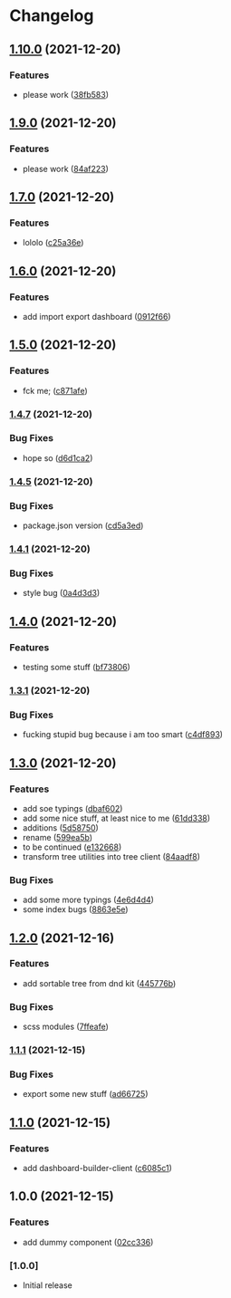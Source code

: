 # Changelog

## [1.10.0](https://github.com/entropyfever/react-mui-dashboard-builder/compare/v1.9.0...v1.10.0) (2021-12-20)


### Features

* please work ([38fb583](https://github.com/entropyfever/react-mui-dashboard-builder/commit/38fb583b6cb4f5790197203963d13d40d62cabc9))

## [1.9.0](https://github.com/entropyfever/react-mui-dashboard-builder/compare/v1.8.0...v1.9.0) (2021-12-20)


### Features

* please work ([84af223](https://github.com/entropyfever/react-mui-dashboard-builder/commit/84af2234c45b7a3f0606a8dc269c94f004884db8))

## [1.7.0](https://github.com/entropyfever/react-mui-dashboard-builder/compare/v1.6.0...v1.7.0) (2021-12-20)


### Features

* lololo ([c25a36e](https://github.com/entropyfever/react-mui-dashboard-builder/commit/c25a36e1c0981914fca5f5bb16a21396d77836b1))

## [1.6.0](https://github.com/entropyfever/react-mui-dashboard-builder/compare/v1.5.0...v1.6.0) (2021-12-20)


### Features

* add import export dashboard ([0912f66](https://github.com/entropyfever/react-mui-dashboard-builder/commit/0912f6606fdb28cc9eb98b72c2700896937c061b))

## [1.5.0](https://github.com/entropyfever/react-mui-dashboard-builder/compare/v1.4.7...v1.5.0) (2021-12-20)


### Features

* fck me; ([c871afe](https://github.com/entropyfever/react-mui-dashboard-builder/commit/c871afe4d137e4313314f7fdda9e214862326f91))

### [1.4.7](https://github.com/entropyfever/react-mui-dashboard-builder/compare/v1.4.6...v1.4.7) (2021-12-20)


### Bug Fixes

* hope so ([d6d1ca2](https://github.com/entropyfever/react-mui-dashboard-builder/commit/d6d1ca24445d6ee9c07612656554b2b7381f2ce1))

### [1.4.5](https://github.com/entropyfever/react-mui-dashboard-builder/compare/v1.4.4...v1.4.5) (2021-12-20)


### Bug Fixes

* package.json version ([cd5a3ed](https://github.com/entropyfever/react-mui-dashboard-builder/commit/cd5a3edf1c6787c2652d01675871a375455039f6))

### [1.4.1](https://github.com/entropyfever/react-mui-dashboard-builder/compare/v1.4.0...v1.4.1) (2021-12-20)


### Bug Fixes

* style bug ([0a4d3d3](https://github.com/entropyfever/react-mui-dashboard-builder/commit/0a4d3d389d205581e8e70ff761ce0a928135c5b3))

## [1.4.0](https://github.com/entropyfever/react-mui-dashboard-builder/compare/v1.3.1...v1.4.0) (2021-12-20)


### Features

* testing some stuff ([bf73806](https://github.com/entropyfever/react-mui-dashboard-builder/commit/bf7380621d57bb66e257f11c94e3e54141379d42))

### [1.3.1](https://github.com/entropyfever/react-mui-dashboard-builder/compare/v1.3.0...v1.3.1) (2021-12-20)


### Bug Fixes

* fucking stupid bug because i am too smart ([c4df893](https://github.com/entropyfever/react-mui-dashboard-builder/commit/c4df8934e83069cc6b79b238c01da36f17ed15ad))

## [1.3.0](https://github.com/entropyfever/react-mui-dashboard-builder/compare/v1.2.0...v1.3.0) (2021-12-20)


### Features

* add soe typings ([dbaf602](https://github.com/entropyfever/react-mui-dashboard-builder/commit/dbaf602cca60c95a3ab669706619d5b582e2aa6d))
* add some nice stuff, at least nice to me ([61dd338](https://github.com/entropyfever/react-mui-dashboard-builder/commit/61dd338fa7eaf79310d28351f0f5ecfc08c5b3b1))
* additions ([5d58750](https://github.com/entropyfever/react-mui-dashboard-builder/commit/5d587505ad7e60c5f72be3bca10e9f83a447a273))
* rename ([599ea5b](https://github.com/entropyfever/react-mui-dashboard-builder/commit/599ea5b26b535688ca9ccde472b11177df452177))
* to be continued ([e132668](https://github.com/entropyfever/react-mui-dashboard-builder/commit/e132668e93fc6f4143e3a9af5380bd93cf032839))
* transform tree utilities into tree client ([84aadf8](https://github.com/entropyfever/react-mui-dashboard-builder/commit/84aadf83105e1fa410eefae5485cc71eb6208527))


### Bug Fixes

* add some more typings ([4e6d4d4](https://github.com/entropyfever/react-mui-dashboard-builder/commit/4e6d4d417d73f90926ec9b92f8aaa2680b1e6683))
* some index bugs ([8863e5e](https://github.com/entropyfever/react-mui-dashboard-builder/commit/8863e5e4b330d7a37d429f6fd341e3456a7b0c2c))

## [1.2.0](https://github.com/entropyfever/react-mui-dashboard-builder/compare/v1.1.1...v1.2.0) (2021-12-16)


### Features

* add sortable tree from dnd kit ([445776b](https://github.com/entropyfever/react-mui-dashboard-builder/commit/445776b8eec6dd7b3af0959d794c962abf610160))


### Bug Fixes

* scss modules ([7ffeafe](https://github.com/entropyfever/react-mui-dashboard-builder/commit/7ffeafe3cf1f4158b019f83cea23b8e500822718))

### [1.1.1](https://github.com/entropyfever/react-mui-dashboard-builder/compare/v1.1.0...v1.1.1) (2021-12-15)


### Bug Fixes

* export some new stuff ([ad66725](https://github.com/entropyfever/react-mui-dashboard-builder/commit/ad66725130bd47819047a7aae50c14d849115d19))

## [1.1.0](https://github.com/entropyfever/react-mui-dashboard-builder/compare/v1.0.0...v1.1.0) (2021-12-15)


### Features

* add dashboard-builder-client ([c6085c1](https://github.com/entropyfever/react-mui-dashboard-builder/commit/c6085c157725fb2f023a68b42589cf85f0e28111))

## 1.0.0 (2021-12-15)


### Features

* add dummy component ([02cc336](https://github.com/entropyfever/react-mui-dashboard-builder/commit/02cc336a2222660bcda6d372cf61d85b8e1bb4f0))

### [1.0.0]

- Initial release
